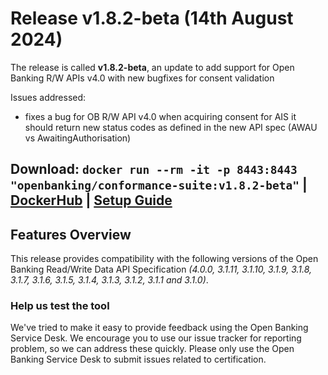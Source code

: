 # Release v1.8.2-beta (14th August 2024)

The release is called **v1.8.2-beta**, an update to add support for Open Banking R/W APIs v4.0 with new bugfixes for consent validation

Issues addressed:
- fixes a bug for OB R/W API v4.0 when acquiring consent for AIS it should return new status codes as defined in the new API spec (AWAU vs AwaitingAuthorisation)


**Download**:
`docker run --rm -it -p 8443:8443 "openbanking/conformance-suite:v1.8.2-beta"` |
[DockerHub](https://hub.docker.com/r/openbanking/conformance-suite) |
[Setup Guide](https://github.com/OpenBankingUK/conformance-suite/blob/develop/docs/setup-guide.md)
---

## Features Overview

This release provides compatibility with the following versions of the Open Banking Read/Write Data API
Specification *(4.0.0, 3.1.11, 3.1.10, 3.1.9, 3.1.8, 3.1.7, 3.1.6, 3.1.5, 3.1.4, 3.1.3, 3.1.2, 3.1.1 and 3.1.0)*.


### Help us test the tool

We've tried to make it easy to provide feedback using the Open Banking Service Desk. We encourage you to use our issue
tracker for reporting problem, so we can address these quickly. Please only use the Open Banking Service Desk to submit
issues related to certification.